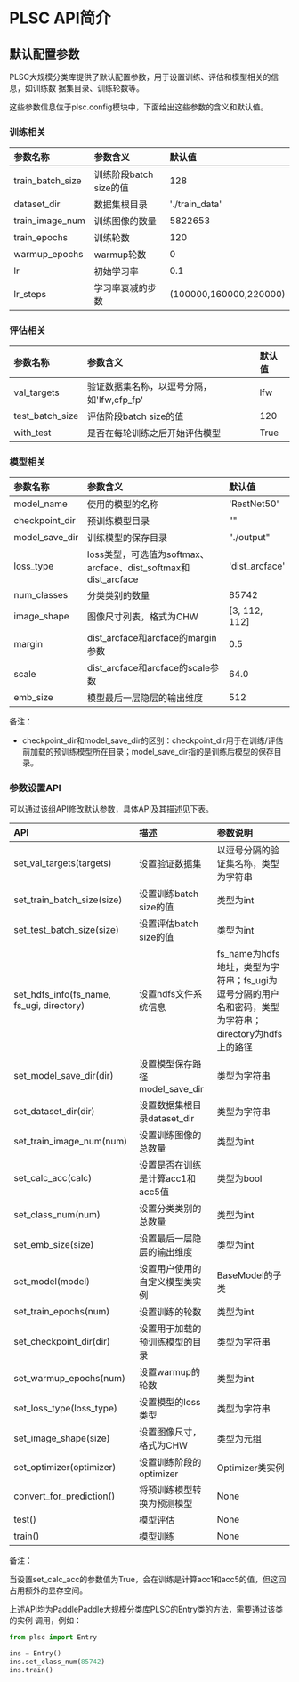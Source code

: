# PLSC API简介

## 默认配置参数

PLSC大规模分类库提供了默认配置参数，用于设置训练、评估和模型相关的信息，如训练数
据集目录、训练轮数等。

这些参数信息位于plsc.config模块中，下面给出这些参数的含义和默认值。

### 训练相关

| 参数名称 | 参数含义 | 默认值 |
| :------- | :------- | :----- |
| train_batch_size | 训练阶段batch size的值 | 128 |
| dataset_dir | 数据集根目录 | './train_data' |
| train_image_num | 训练图像的数量 | 5822653 |
| train_epochs | 训练轮数 | 120 |
| warmup_epochs | warmup轮数 | 0 |
| lr | 初始学习率 | 0.1 |
| lr_steps | 学习率衰减的步数 | (100000,160000,220000) |

### 评估相关

| 参数名称 | 参数含义 | 默认值 |
| :------- | :------- | :----- |
| val_targets | 验证数据集名称，以逗号分隔，如'lfw,cfp_fp' | lfw |
| test_batch_size | 评估阶段batch size的值 | 120 |
| with_test | 是否在每轮训练之后开始评估模型 | True |

### 模型相关

| 参数名称 | 参数含义 | 默认值 |
| :------- | :------- | :----- |
| model_name | 使用的模型的名称 | 'RestNet50' |
| checkpoint_dir | 预训练模型目录 | "" |
| model_save_dir | 训练模型的保存目录 | "./output" |
| loss_type | loss类型，可选值为softmax、arcface、dist_softmax和dist_arcface | 'dist_arcface' |
| num_classes | 分类类别的数量 | 85742 |
| image_shape | 图像尺寸列表，格式为CHW | [3, 112, 112] |
| margin | dist_arcface和arcface的margin参数 | 0.5 |
| scale | dist_arcface和arcface的scale参数 | 64.0 |
| emb_size | 模型最后一层隐层的输出维度 | 512 |

备注：

* checkpoint_dir和model_save_dir的区别：checkpoint_dir用于在训练/评估前加载的预训练模型所在目录；model_save_dir指的是训练后模型的保存目录。

### 参数设置API

可以通过该组API修改默认参数，具体API及其描述见下表。

| API                  | 描述                 | 参数说明                 |
| :------------------- | :--------------------| :----------------------  |
| set_val_targets(targets) | 设置验证数据集   | 以逗号分隔的验证集名称，类型为字符串 |
| set_train_batch_size(size) | 设置训练batch size的值 | 类型为int        |
| set_test_batch_size(size) | 设置评估batch size的值 | 类型为int         |
| set_hdfs_info(fs_name, fs_ugi, directory) | 设置hdfs文件系统信息 | fs_name为hdfs地址，类型为字符串；fs_ugi为逗号分隔的用户名和密码，类型为字符串；directory为hdfs上的路径 |
| set_model_save_dir(dir) | 设置模型保存路径model_save_dir | 类型为字符串 |
| set_dataset_dir(dir) | 设置数据集根目录dataset_dir | 类型为字符串 |
| set_train_image_num(num) | 设置训练图像的总数量 | 类型为int |
| set_calc_acc(calc) | 设置是否在训练是计算acc1和acc5值 | 类型为bool |
| set_class_num(num) | 设置分类类别的总数量 | 类型为int |
| set_emb_size(size) | 设置最后一层隐层的输出维度 | 类型为int |
| set_model(model) | 设置用户使用的自定义模型类实例 | BaseModel的子类 |
| set_train_epochs(num) | 设置训练的轮数 | 类型为int |
| set_checkpoint_dir(dir) | 设置用于加载的预训练模型的目录 | 类型为字符串 |
| set_warmup_epochs(num) | 设置warmup的轮数 | 类型为int |
| set_loss_type(loss_type) | 设置模型的loss类型 | 类型为字符串 |
| set_image_shape(size) | 设置图像尺寸，格式为CHW | 类型为元组 |
| set_optimizer(optimizer) | 设置训练阶段的optimizer | Optimizer类实例 |
| convert_for_prediction() | 将预训练模型转换为预测模型 | None |
| test() | 模型评估 | None |
| train() | 模型训练 | None |

备注：

当设置set_calc_acc的参数值为True，会在训练是计算acc1和acc5的值，但这回占用额外的显存空间。

上述API均为PaddlePaddle大规模分类库PLSC的Entry类的方法，需要通过该类的实例
调用，例如：

```python
from plsc import Entry

ins = Entry()
ins.set_class_num(85742)
ins.train()
```
